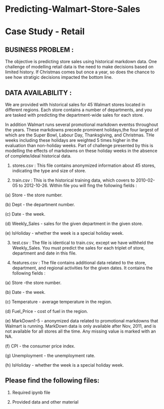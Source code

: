 # Predicting-Walmart-Store-Sales
# Case Study - Retail

## BUSINESS PROBLEM :

The objective is predicting store sales using historical markdown data. One challenge of modelling retail data is the need to make decisions based on limited history. If Christmas comes but once a year, so does the chance to see how stratigic decisions impacted the bottom line.

## DATA AVAILABILITY :

We are provided with historical sales for 45 Walmart stores located in different regions. Each store contains a number of departments, and you are tasked with predicting the department-wide sales for each store.

In addition Walmart runs several promotional markdown eventss throughout the years. These markdowns precede prominent holidays,the four largest of which are the Super Bowl, Labour Day, Thanksgiving, and Christmas. THe weeks including these holidays are weighted 5 times higher in the evaluation than non-holiday weeks. Part of challenge presented by this is modelling the effects of markdowns on these holiday weeks in the absence of complete/ideal historical data.

  1. stores.csv : This file contains anonymized information about 45 stores, indicating the type and size of store.

  2. train.csv : This is the historical training data, which covers to 2010-02-05 to 2012-10-26. Within file you will fing the following fields :

(a) Store - the store number.

(b) Dept - the department number.

(c) Date - the week.

(d) Weekly_Sales - sales for the given department in the given store.

(e) IsHoliday - whether the week is a special holiday week.

  3. test.csv : The file is identical to train.csv, except we have withheld the Weekly_Sales. You must predict the sales for each triplet of store, department and date      in this file.
 
  4. features.csv : The file contains additional data related to the store, department, and regional activities for the given dates. It contains the following fields :

(a) Store -the store number.

(b) Date - the week.

(c) Temperature - average temperature in the region.

(d) Fuel_Price - cost of fuel in the region.

(e) MarkDown1-5 - anonymized data related to promotional markdowns that Walmart is running. MarkDown data is only available after Nov, 2011, and is not available for       all stores all the time. Any missing value is marked with an NA.

(f) CPI - the consumer price index.

(g) Unemployment - the unemployment rate.

(h) IsHoliday - whether the week is a special holiday week.

## Please find the following files:

1. Required ipynb file

2. Provided data and other material
